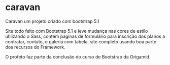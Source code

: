 # caravan
Caravan um projeto criado com bootstrap 5.1

Site todo feito com Bootstrap 5.1 e leve mudança nas cores de estilo utilizando o Sass, contém paginas de formulário para inscrição dos planos a contratar, contato, e galeria com tabela, site completo usando boa parte dos recursos do Framework.

O profeto faz parte da conclusão do curso de Bootstrap da Origamid.
